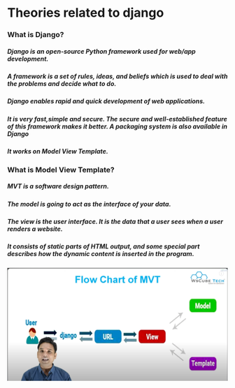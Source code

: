 # Theories related to django

### What is Django?
##### Django is an open-source Python framework used for web/app development.
##### A framework is a set of rules, ideas, and beliefs which is used to deal with the problems and decide what to do.
##### Django enables rapid and quick development of web applications.
##### It is very fast,simple and secure. The secure and well-established feature of this framework makes it better. A packaging system is also available in Django
##### It works on Model View Template.

### What is Model View Template?
##### MVT is a software design pattern.
##### The model is going to act as the interface of your data.
##### The view is the user interface. It is the data that a user sees when a user renders a website.
##### It consists of static parts of HTML output, and some special part describes how the dynamic content is inserted in the program.
![alt text](MVT.png)

